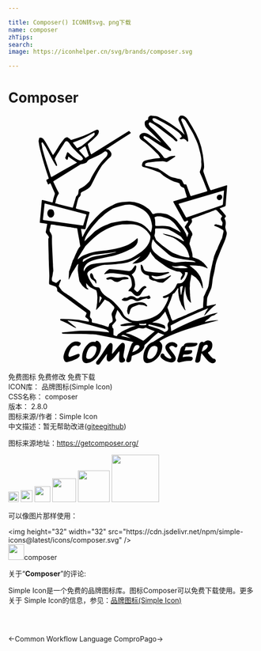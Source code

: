```yaml
---

title: Composer() ICON转svg、png下载
name: composer
zhTips: 
search: 
image: https://iconhelper.cn/svg/brands/composer.svg

---
```


# Composer  <small style="font-size: 60%;font-weight: 100"></small>

<div id="svg" class="svg-wrap">
<svg role="img" viewBox="0 0 24 24" xmlns="http://www.w3.org/2000/svg"><title>Composer icon</title><path d="M16.661 0c-.07 0-.115.034-.165.095a.416.416 0 0 0-.07.43c.19.41.363.83.528 1.25.01.02.022.04.039.068-.039-.002-.05-.022-.063-.043-.297-.31-.648-.557-.998-.804-.473-.337-.99-.603-1.503-.872a.578.578 0 0 0-.214-.065l-.384-.04c-.202-.025-.355.09-.355.292 0 .108-.046.132-.135.14-.079.004-.187.115-.196.192a.694.694 0 0 0 .228.619c.444.415.873.845 1.303 1.275l.015.007a.1.1 0 0 1 .028.038c-.007.003-.014.003-.019.003a.057.057 0 0 1-.036-.022c-.002-.002-.005-.005-.005-.007-.062-.036-.127-.07-.187-.11-.3-.2-.595-.404-.895-.598a.943.943 0 0 0-.461-.17.453.453 0 0 0-.392.143.28.28 0 0 0-.088.253c.016.146.115.237.223.312.502.338.95.734 1.366 1.174.036.038.074.079.115.112.118.096.19.224.262.356.033.06.021.074-.043.074-.428 0-.836.118-1.246.204-.168.036-.334.094-.394.28-.065.21-.096.328.16.392a9.57 9.57 0 0 1 1.49.516.55.55 0 0 1 .117.077c.12.104.23.219.362.303.38.247.77.478 1.22.583.053.012.1.039.151.05.05.015.084.044.094.094.029.178.139.279.305.33.021.006.038.02.06.028.052.017.076.055.093.108.067.24.137.478.212.715.026.08.002.101-.07.123-.372.108-.742.22-1.112.334-.132.04-.134.043-.067.163l.908 1.635c.127.23.132.23.365.11.024-.012.057-.053.079-.014.021.036.06.089.024.13-.113.129-.19.28-.286.42-.031.045-.031.074-.005.117.101.166.202.334.3.502.012.019.034.043.03.058l-.123.367a2.538 2.538 0 0 0-.317-.716c-.18-.288-.41-.542-.62-.811-.033-.04-.072-.077-.11-.115-.2-.207-.456-.332-.699-.478a1.026 1.026 0 0 0-.34-.127c-.375-.08-.747-.11-1.12.004-.076.024-.117.005-.162-.06-.092-.127-.166-.273-.289-.372-.3-.24-.617-.458-.986-.583a2.95 2.95 0 0 0-.865-.168 4.267 4.267 0 0 0-.463.017c-.396.03-.79.074-1.14.293-.07.043-.15.067-.221.108-.36.194-.716.386-1.016.679a13.1 13.1 0 0 0-.897.944c-.322.384-.565.818-.783 1.267-.015.031-.022.07-.07.096l-.12-.744c-.007-.046.022-.043.053-.038.089.01.175.014.264.026.067.01.103-.005.12-.08.022-.102.046-.206.067-.311.082-.397.2-.78.303-1.17.02-.074.007-.1-.07-.12-.381-.09-.763-.192-1.145-.283-.072-.017-.106-.043-.084-.12.087-.298.125-.61.242-.9a.178.178 0 0 1 .056-.087c.098-.076.17-.165.16-.302-.007-.103.041-.168.14-.214.182-.086.358-.187.53-.288a.84.84 0 0 0 .327-.333c.322-.605.59-1.242.98-1.81.033-.051.06-.106.1-.15.252-.264.488-.544.771-.78.089-.074.113-.175.115-.285 0-.128-.074-.217-.151-.305-.075-.087-.151-.161-.279-.147-.028.003-.057-.01-.088-.014.019-.039.05-.048.076-.065.339-.218.677-.437 1.016-.658.41-.264.819-.53 1.232-.794.052-.034.076-.06.019-.11-.015-.013-.024-.03-.036-.044-.084-.099-.084-.099-.2-.029L8.084 3.692c-.101.062-.101.062-.152-.05-.112-.263-.177-.539-.261-.81-.02-.062-.003-.098.045-.137.289-.23.553-.49.82-.742a.604.604 0 0 0 .186-.37c.022-.17-.09-.259-.244-.196a1.707 1.707 0 0 0-.221.105c-.68.375-1.405.632-2.149.848-.043.012-.082.026-.118-.02-.074-.09-.185-.14-.278-.208a.073.073 0 0 0-.063-.015c-.1.027-.204.056-.266.147-.159.233-.358.44-.507.682-.17.28-.333.562-.525.828-.036.05-.05.058-.084-.002L3.63 2.635a2.837 2.837 0 0 0-.223-.338c-.094-.118-.209-.176-.358-.159-.026.003-.06-.005-.07.036-.02.11-.071.226-.057.332.034.27.082.542.15.806.114.459.244.912.38 1.364.133.444.282.88.426 1.323.012.038.033.072-.02.103-.067.038-.175.058-.187.125-.012.07.05.15.08.225l.007.017c.024.058.036.144.079.166.058.029.11-.05.163-.082.048-.029.065-.021.087.029.124.293.252.583.379.876a.18.18 0 0 1 .007.137 4.138 4.138 0 0 0-.192.72c-.012.07-.038.07-.091.055a107.64 107.64 0 0 0-.833-.21c-.123-.032-.123-.032-.137.093v.01c-.06.665-.12 1.33-.183 1.994-.004.06.003.085.068.092.194.024.386.055.578.084.036.005.067.007.058.06-.043.225-.077.453-.125.677a.178.178 0 0 0 .034.163c.067.087.132.175.199.264.046.063.08.144.038.209a.201.201 0 0 0-.033.118c.007.415.007.83.026 1.246.01.201.007.403.012.605.01.535.04 1.068.06 1.603.01.262-.036.521-.024.783.002.065.017.1.084.122.159.05.312.116.473.166a.28.28 0 0 1 .185.156.436.436 0 0 1 .038.219c-.002.072.024.115.082.156.247.177.492.36.74.542.65.48 1.3.963 1.954 1.44.06.046.074.082.038.147-.034.062-.055.135-.089.197-.029.058-.024.094.031.134.082.058.161.123.236.188.065.055.067.141.048.208-.015.049-.087.005-.132 0-.032-.002-.063-.01-.094-.014-.31-.05-.617-.13-.932-.156-.501-.04-1.003-.084-1.51-.07-.026 0-.067-.024-.074.03-.007.042-.017.088.031.117.024.014.05.026.077.036.283.098.547.24.807.389.168.096.333.204.518.269.034.012.068.038.108.002-.278-.22-.554-.442-.833-.665.039-.029.07-.017.099-.014.333.026.665.072.989.149.713.17 1.421.362 2.122.573.23.07.475.104.682.243.05.033.08.067.074.13.012.014.027.033.01.045-.02.012-.036-.012-.05-.024-.164-.014-.327-.026-.488-.043-.463-.046-.924-.11-1.392-.096-.35.01-.701-.015-1.05.01-.494.033-.989.098-1.48.15-.025.003-.063-.002-.063.027 0 .036.014.077.06.087a.58.58 0 0 0 .113.012c.25.01.497.007.746.011.62.015 1.242-.012 1.86.041.224.02.45.01.668.05 1.03.193 2.055.394 3.078.618.12.026.243.045.36.103-.055.05-.127.065-.158.137-.219.506-.363 1.04-.53 1.563-.03.089.03.192.12.216a.278.278 0 0 0 .352-.221c.02-.108.039-.216.053-.327.005-.036.017-.055.053-.067.132-.053.261-.108.393-.16a1.63 1.63 0 0 0 .529-.325c.134-.127.247-.274.25-.47 0-.06.014-.099.062-.135.22-.17.418-.365.61-.564a6.03 6.03 0 0 1 .6-.533c.024-.02.043-.048.081-.034l.56.221c-.375.228-.73.447-1.083.66-.017.01-.036.015-.053.02a.813.813 0 0 0-.338.201c-.375.372-.567.814-.545 1.35.014.36.22.53.571.449.615-.144 1.14-.733 1.232-1.379.024-.18.052-.357-.077-.513a2.251 2.251 0 0 0-.178-.195c.02-.012.029-.019.039-.026.777-.463 1.625-.778 2.475-1.07 1.04-.359 2.1-.644 3.164-.918l-.075-.017c-.07.007-.136.015-.206.02a5.097 5.097 0 0 0-.872.134l-.016.007a.226.226 0 0 1-.094.015c-.014 0-.029 0-.048.002.065-.062.252-.264.303-.25l.002-.005h.005c0-.007.019-.021.019-.021.017-.029.04-.048.074-.05a.694.694 0 0 1 .197-.188c.05-.031.103-.062.161-.086h-.002c.16 0 .319-.194.486-.262-.001-.006-.01-.01-.013-.017-.24.034-.476.072-.706.159-.492.182-1.001.324-1.481.535-.742.324-1.482.648-2.195 1.035a.818.818 0 0 1-.077.036l-.055-.504c-.005-.034.012-.048.041-.063.631-.334 1.265-.665 1.925-.938.543-.226 1.08-.471 1.626-.692.002-.005.005-.01.01-.01h.004c.003 0 .003.003.005.003.007.012.002.02-.005.026-.002.003-.005.003-.01.005h-.002a3.358 3.358 0 0 0-.372.66c.038.01.053-.002.067-.017.113-.12.226-.237.336-.357.214-.235.44-.459.704-.641.017-.012.045-.022.033-.048-.014-.03-.045-.015-.067-.01-.247.05-.494.096-.74.154-.081.019-.076-.01-.079-.067-.002-.197.027-.39.034-.586a.63.63 0 0 1 .058-.247c.098-.226.197-.45.297-.675.05-.113.08-.233.099-.353.031-.192.055-.386.074-.58.031-.299.137-.58.187-.875.065-.374.118-.751.257-1.109.125-.317.245-.634.372-.948.176-.428.399-.833.505-1.29.036-.158.076-.302.004-.458-.04-.084-.052-.18-.081-.271a.392.392 0 0 1-.012-.204c.048-.245.07-.488-.063-.716-.036-.062.008-.1.044-.139.088-.091.093-.132.016-.23-.088-.11-.175-.224-.27-.327-.08-.084-.154-.175-.234-.262-.055-.033-.05-.055.012-.076.14-.048.276-.108.418-.152.08-.024.1-.07.106-.141.045-.605.09-1.213.139-1.818.007-.084-.007-.1-.094-.074-.454.144-.907.28-1.363.422-.14.044-.142.044-.204-.093-.231-.519-.411-1.057-.6-1.59a.392.392 0 0 1 .007-.316c.067-.188.024-.377.019-.567a.104.104 0 0 1-.005-.029 9.16 9.16 0 0 0-.254-1.548 6.02 6.02 0 0 0-.5-1.27c-.228-.432-.473-.86-.737-1.275-.113-.178-.233-.339-.434-.427A.702.702 0 0 0 16.66 0zm-2.643.26a.364.364 0 0 1 .2.051 19.042 19.042 0 0 1 1.469.805c.247.158.482.338.715.52.11.087.192.217.284.33.038.047.012.09-.024.124-.024.024-.058.039-.087.055-.031.022-.072.041-.06.087.01.04.055.05.091.058a.27.27 0 0 0 .159-.015c.168-.07.31.048.418.166.028.03.04.093.093.074.055-.021.063-.081.058-.137-.012-.15-.05-.297-.084-.444-.09-.377-.27-.718-.418-1.073-.053-.127-.11-.254-.163-.382-.029-.07.01-.132.048-.182.031-.04.081-.005.122.014.152.068.238.19.312.332.08.15.178.29.262.436.144.255.322.495.437.762.168.388.382.758.483 1.176.086.37.208.732.252 1.114.016.144-.01.283.007.422.033.279-.008.543-.123.798-.03.07-.021.136.012.208.252.533.461 1.083.67 1.635.027.072.015.101-.06.123-.482.141-.965.288-1.447.434-.07.022-.092.003-.113-.06-.123-.326-.24-.646-.353-.967-.024-.068-.053-.104-.128-.087-.088.022-.136-.017-.175-.096-.062-.127-.113-.28-.216-.36-.103-.08-.266-.082-.403-.115-.103-.027-.207-.058-.312-.075a1.428 1.428 0 0 1-.612-.273c-.303-.224-.615-.43-.934-.627-.104-.007-.202-.036-.303-.06-.278-.057-.554-.117-.833-.17-.067-.012-.08-.063-.084-.108-.007-.056.007-.11.065-.144.089-.053.19-.063.29-.08a9.69 9.69 0 0 1 1.345-.13c.11-.002.209.04.312.066a.18.18 0 0 0 .166-.03c.216-.143.434-.28.65-.422.034-.021.096-.036.07-.093a.083.083 0 0 0-.015-.022c-.012-.01-.026-.012-.043-.012l-.05.002h-.007a1.159 1.159 0 0 0-.668.2c-.079.05-.259.019-.31-.056-.34-.516-.823-.888-1.282-1.289-.204-.177-.403-.362-.619-.526-.055-.04-.08-.144-.043-.196.048-.072.11-.041.168-.015.185.082.362.175.528.293.564.403 1.17.744 1.772 1.085a.51.51 0 0 0 .05.027c.092.03.14-.01.125-.106a.267.267 0 0 0-.062-.134c-.488-.574-1.001-1.124-1.506-1.683-.105-.116-.23-.216-.348-.32a.854.854 0 0 1-.22-.278.16.16 0 0 1 .023-.19c.041-.045.077-.055.137-.024.17.082.332.178.483.293.266.202.535.403.804.605l.807.603c.021.017.043.033.062.05.05.046.094.094.142.142l.029.029c.019.019.036.045.06.06.055.033.112.062.17.004.02-.019.029-.036.031-.055 0-.007.003-.014 0-.021 0-.003 0-.008-.002-.01a.171.171 0 0 0-.043-.072l-.18-.187a4.537 4.537 0 0 0-.312-.298c-.349-.29-.706-.571-1.066-.845-.183-.14-.397-.233-.596-.348-.072-.041-.12-.101-.173-.159a.144.144 0 0 1-.024-.15c.022-.054.075-.051.12-.056zM8.252 1.649a.045.045 0 0 1 .029.005c.048.027.03.077.03.135.013.06-.026.11-.08.16-.346.322-.707.627-1.076.922-.147.118-.327.173-.49.262-.034.017-.053 0-.072-.024-.12-.154-.238-.31-.358-.463-.045-.055.017-.053.046-.065.254-.091.504-.195.756-.295.365-.144.696-.35 1.04-.533.036-.02.07-.043.105-.063.024-.01.044-.037.07-.041zm-2.619.83a.223.223 0 0 1 .134.064c.072.067.13.144.18.228.173.28.413.506.646.737.163.163.329.321.502.47.057.05.067.127.098.192.012.024.002.043-.02.055-.011.008-.023.013-.03.02-.142.12-.276.103-.442.019a3.182 3.182 0 0 1-.864-.646c-.01-.01-.02-.017-.03-.024-.114-.086-.12-.082-.17.05-.052.135-.086.274-.146.404-.022.045.012.094.046.127.038.039.064.099.134.089.031-.005.048-.022.055-.055.017-.08.039-.159.06-.257.262.22.553.391.84.583l-.278.159c-.713.4-1.428.801-2.139 1.205-.058.031-.082.038-.106-.034-.273-.847-.561-1.69-.79-2.552-.052-.2-.074-.408-.112-.612-.012-.06.028-.091.067-.113.053-.026.055.036.074.06.377.521.634 1.11.941 1.669.092.168.195.331.293.497.02.03.034.057.082.04.053-.019.043-.052.034-.09-.039-.174-.128-.33-.193-.493a.18.18 0 0 1 .003-.16c.137-.284.329-.531.48-.803.14-.247.317-.468.451-.717a.205.205 0 0 1 .2-.111zm1.774.492c.014.003.024.016.036.042.12.27.201.555.302.83.01.027.012.049-.017.066l-.256.158c-.008.005-.017.007-.046.02-.007-.013-.017-.034-.031-.051l-.54-.62c-.024-.028-.048-.055 0-.081.177-.101.312-.264.499-.35.024-.011.04-.017.053-.014zm1.929.486a.204.204 0 0 1 .14.046.21.21 0 0 1 .08.218.556.556 0 0 1-.161.29 5.528 5.528 0 0 0-.882 1.093c-.228.36-.453.718-.624 1.11a.768.768 0 0 1-.146.206c-.24.273-.526.485-.855.638a.17.17 0 0 0-.108.159c-.005.06-.024.118-.029.178a.48.48 0 0 1-.19.381c-.04.031-.045.082-.06.125l-.273.915c0 .007 0 .014-.002.019 0 .014.002.031-.017.038-.041.01-.077-.002-.113-.021a41.398 41.398 0 0 1-1.33-.334c-.055-.012-.108-.029-.166-.036-.088-.012-.096-.053-.055-.12.058-.281.125-.56.298-.797.038-.053.036-.096.002-.154-.19-.317-.334-.658-.492-.989-.026-.055-.017-.08.034-.11A574.27 574.27 0 0 0 6.97 4.705c.045-.03.089-.012.132-.022.151-.034.298-.08.43-.163.01-.007.026-.012.03-.022.097-.213.31-.286.49-.37.411-.187.826-.36 1.189-.633a.18.18 0 0 1 .095-.04zm11.443 3.772v.005l.002-.001c-.021.256-.043.498-.062.74l-.043.535c-.005.065-.024.106-.094.13a561.29 561.29 0 0 0-3.37 1.17l-.039.009c-.036.005-.055-.012-.08-.055-.218-.394-.439-.785-.662-1.177-.029-.05-.038-.077.034-.096l4.254-1.246c.014-.005.031-.007.06-.014zm-.41.386c-.154.003-.293.147-.286.293.007.137.124.257.254.252.137-.002.27-.153.267-.302-.005-.166-.082-.245-.236-.243zm-16.83.87c.01 0 .024.002.039.007L5.513 9c.645.171 1.291.34 1.937.51.062.017.082.036.06.1l-.278.913c-.01.036-.017.074-.058.074a.06.06 0 0 1-.02-.002l-1.036-.142c-.226-.03-.45-.062-.675-.093a255.003 255.003 0 0 0-2.055-.286c-.043-.012-.058-.038-.05-.098.052-.476.103-.951.153-1.429.003-.012.002-.021.005-.031a.035.035 0 0 0 .005-.015c.007-.014.021-.019.038-.019zm8.136.103l.113.002c.197.01.389.086.569.166.08.036.159.07.238.108l.057.029c.058.028.118.057.173.09l.113.065c.036.025.075.046.108.073.072.05.142.105.207.165.218.202.372.44.463.72.065.202.113.409.13.617.016.202-.044.399-.096.593-.008.03-.02.036-.03.034-.014-.005-.021-.022-.033-.036l-.216-.25a2.105 2.105 0 0 0-1.042-.684 4.159 4.159 0 0 0-.994-.154 3.799 3.799 0 0 0-.804.092c-.211.04-.423.074-.631.113-.137.024-.262.086-.387.141-.06.027-.12.053-.18.076l-.02.004c-.376.132-.695.36-1.024.57-.09.06-.165.14-.243.218l-.01.008-.064.065c-.152.147-.3.296-.464.43-.074.103-.175.175-.268.266.024-.17.07-.328.146-.472a4.6 4.6 0 0 1 .262-.435c.048-.07.096-.14.146-.206a7.17 7.17 0 0 1 .315-.396c.081-.097.163-.193.247-.289.084-.096.168-.19.25-.285a.917.917 0 0 1 .115-.099l.026-.03c.078-.067.147-.137.238-.21l.012-.01.067-.062c.24-.228.519-.406.797-.583.028-.019.057-.035.086-.051l.111-.048c.01-.004.02-.01.029-.012a2.78 2.78 0 0 1 .173-.065l.117-.036c.14-.04.279-.074.416-.117a2.45 2.45 0 0 1 .782-.115zm-7.57.449c-.071.004-.153-.003-.215.057a.462.462 0 0 0 .012.665.286.286 0 0 0 .379 0c.146-.127.183-.314.096-.535-.053-.137-.125-.187-.271-.187zm15.846.062c.087-.001.163.053.23.146.014.01.029.02.043.032.022.019.03.04.053.064.099.113.207.224.31.334a.064.064 0 0 1 .014.024.023.023 0 0 1-.002.022.04.04 0 0 1-.015.014l-.01.015-.002.002c-.002.002-.002.005-.004.01 0 .002-.003.004-.003.004h.003v.008c-.145.146-.106.283.01.415.006.012.014.024.014.036.096.127.016.254 0 .382-.003.012-.005.016-.015.021l-.007.003a.116.116 0 0 1-.029-.005l-.01-.003a9.772 9.772 0 0 1-.252-.077c-.007 0-.012-.004-.019-.007-.007 0-.012-.007-.019-.007a.284.284 0 0 1-.118-.019.252.252 0 0 0-.292.05.054.054 0 0 1-.005.02c.04.06.108.074.168.093.245.08.453.23.68.348.052.03.062.092.057.152-.003.033-.012.067-.02.103l-.072.31a.127.127 0 0 1-.019.076c.003.168-.115.293-.17.437-.007.012-.012.017-.02.041a3.223 3.223 0 0 1-.129.298c0 .007-.01.017-.012.024v-.005c0 .002-.002.002-.002.005l-.005.01c-.003.002-.003.004-.005.007-.012.045-.02.093-.058.132a1.913 1.913 0 0 1-.187.432c-.007.012-.012.012-.017.036-.062.144-.127.317-.19.475-.014.058-.026.115-.04.17l-.008.015c0 .002-.002.002-.002.005 0 .005-.005.01-.007.014a.45.45 0 0 1-.036.192c-.012.039-.022.082-.034.12a.074.074 0 0 1-.005.02l-.201.912c-.055.25-.077.504-.118.754-.038.235-.048.477-.106.708-.04.168-.136.324-.213.48-.072.146-.118.302-.207.444l-.007.015a.169.169 0 0 0-.012.03c-.002.006-.002.013-.005.018l-.007.033a.182.182 0 0 0-.002.036c0 .012 0 .024-.003.036v.036a.71.71 0 0 1-.002.072c-.02.257-.053.514-.041.773.002.048-.012.075-.058.091l-.057.022a1.598 1.598 0 0 0-.113.048l-.06.024c-.031.012-.05.022-.099.034v-.005s-.007.005-.011.005l-.133.055-.093.038a.635.635 0 0 1-.211.092l-.036.021a25.182 25.182 0 0 0-.474.211c-.081.024-.165.072-.247.11-.089.04-.175.075-.264.114-.139.062-.278.12-.418.182-.004.002-.012 0-.016 0-.128.048-.26.118-.38.173-.048.026-.117.053-.177.077-.11.043-.135.038-.159-.075-.072-.052-.079-.141-.105-.216-.027-.072-.048-.15-.072-.223-.005-.024-.017-.02-.017-.034-.024-.033-.024-.064-.036-.098l-.003-.017c-.007-.005-.007-.012-.01-.019l-.006-.017h.004c-.033-.1-.07-.199-.093-.3-.024-.067-.067-.132-.08-.202a.17.17 0 0 1 0-.07l.008-.033.004-.017c.02-.047.051-.093.075-.139.017-.038.031-.077.048-.115.017-.038.031-.067.048-.115.038-.072.062-.156.11-.24 0-.02.015-.039.02-.058.043-.146.09-.295.149-.437 0-.005-.005-.012-.003-.017.017-.086.098-.117.146-.168v.003c.024-.008.037-.022.049-.022.014-.024.028-.034.043-.048a1.518 1.518 0 0 0 .108-.149c.045-.067.086-.137.137-.204.016-.021.03-.055.057-.055.005 0 .007 0 .012.002.039.01.027.055.022.084a.88.88 0 0 0 0 .327c.012.084.026.168.033.252l-.002.038a.578.578 0 0 1 .036.19c.02.082.036.16.06.242.072.15.125.3.173.454l.005-.002c.081.12.163.26.245.391.024.031.05.065.074.089h.005v.02c.024 0 .036.052.072.004-.007-.024-.012-.024-.02-.024a.448.448 0 0 1-.03-.08c-.005-.016-.013-.035-.015-.05a.387.387 0 0 1-.012-.05c-.002-.007-.002-.017-.005-.024a.282.282 0 0 0-.01-.048l-.011-.075-.013-.074c-.007-.007-.007-.017-.007-.026-.002-.01-.004-.02-.01-.03-.002-.028-.007-.057-.011-.086l-.022-.172c-.002-.03-.012-.058-.014-.087a3.634 3.634 0 0 1 .036-.941h.014c.029-.144.058-.31.086-.466.008 0 .015.003.024.003-.01.261.017.52.075.775.002.005.002.012.002.017.036.098.075.197.106.298.007.021.014.043.022.062a.338.338 0 0 0 .055.094c.007.012.021.024.021.036.024.019.036.04.056.06.014.016.026.036.04.053.05.048.104.093.166.156a3.667 3.667 0 0 1-.017-.14c-.004-.043-.012-.086-.016-.134 0 0-.013-.007-.013-.012a.82.82 0 0 0-.01-.108l-.04-.33c0-.009 0-.016.002-.025 0-.01.003-.027.003-.027a2.705 2.705 0 0 1-.02-.415l-.002-.017a1.122 1.122 0 0 1-.002-.37c.005-.033.002-.07.005-.103 0-.007-.003-.012-.003-.02 0-.158.007-.319.055-.472l.003-.017c.012-.072.024-.158.036-.238.012-.079.024-.16.033-.24.005-.033.015-.05.034-.05.01 0 .024.005.04.017l.051.03.075.049c.024.017.048.033.07.055.002.002.004.005.009.007a.116.116 0 0 0 .017.012h.005v-.002c.168.084.261.226.374.358a.31.31 0 0 1 .11.151c.075.098.13.204.169.322.002.01.007.021.01.03.002.01.007.006.009.03.02.024.031.055.043.084l.034.084.019.04c.005.01.01.017.017.024a.07.07 0 0 0 .04.024c.027-.088-.035-.172-.011-.256h.007c0-.024-.007-.025-.007-.037-.024-.156-.044-.31-.109-.453-.002-.012-.002-.039-.002-.039-.058-.144-.086-.29-.17-.417a.103.103 0 0 1-.037-.063c-.026-.024-.04-.053-.055-.081a4.135 4.135 0 0 1-.038-.063v.017c0-.002-.005-.005-.005-.007v-.003a2.828 2.828 0 0 0-.22-.278l-.01-.01c-.01-.01-.02-.01-.03-.033-.057-.024-.112-.096-.17-.147-.007-.007-.014-.01-.019-.017-.005-.004 0-.01-.024-.016-.12-.082-.209-.183-.314-.255-.02-.024-.044-.01-.053-.048.31-.019.61.017.922.036v-.012h.002c.154.024.298.053.437.113.005 0 .01.007.017.007v.005c.096.022.187.065.278.108.02.01.044.04.065.012.017-.024-.01-.046-.024-.065-.036-.05-.07-.1-.108-.151-.007-.012-.019-.024-.019-.036-.072-.07-.127-.149-.19-.219a.953.953 0 0 1-.06-.064 1.162 1.162 0 0 1-.209-.17c-.012-.008-.024-.022-.036-.022-.03 0-.064-.034-.096-.056-.03-.021-.064-.04-.096-.062-.012-.007-.024-.012-.036-.02-.146-.055-.293-.105-.44-.16-.004 0-.013-.003-.013-.005 0 0-.013 0-.017-.002a.11.11 0 0 1-.072-.03.079.079 0 0 1-.027-.035l-.005-.012c-.007-.02-.01-.041-.007-.063a.968.968 0 0 0-.012-.22c-.002-.022-.007-.041-.012-.063a2.158 2.158 0 0 0-.014-.06l-.015-.062a2.29 2.29 0 0 0-.024-.09s-.01-.002-.01-.009c-.023-.146-.08-.293-.124-.437-.007-.019-.01-.033-.017-.057a.369.369 0 0 1-.057-.168c0-.02 0-.036.002-.056l.002-.026c.005-.027.01-.055.02-.082l.033-.108c0-.005 0-.017.003-.017h-.003c.031-.17.099-.314.147-.468 0-.002.005-.002.005-.005l.01-.01c.002-.002.004-.002.004-.004a.265.265 0 0 0 .053-.185.326.326 0 0 0-.027-.103c-.016-.043-.038-.084-.06-.127-.002-.005-.01-.01-.014-.012-.002-.003-.005-.005-.005-.008a1.196 1.196 0 0 1-.209-.355l-.016-.038c-.005-.005-.005-.01-.008-.017l-.002-.007a.12.12 0 0 1-.007-.017l.002.002-.002-.005a.276.276 0 0 1 .012-.043c.004-.01.01-.017.014-.026.005-.007.012-.014.02-.022l.009-.007c.065-.094.125-.192.197-.283a.26.26 0 0 0 .05-.252c-.04-.137-.036-.14.101-.19.024-.01.315-.12.432-.156l.075-.029.019-.007a41.645 41.645 0 0 1 .509-.19c.005-.002.012-.002.017-.002.141-.072.293-.118.441-.168.02-.007.036-.015.06-.02.024-.019.096-.035.12-.055.12-.038.216-.093.324-.117a.287.287 0 0 1 .167-.067zm-5.432.603a.82.82 0 0 1 .23.036l.014.004c.259.08.523.142.77.26.041.019.084.038.113.077.16.115.307.247.43.405.19.245.38.492.557.773-.011-.003-.022-.008-.034-.013v-.001a1.018 1.018 0 0 1-.185-.103 6.452 6.452 0 0 0-.674-.356 1.467 1.467 0 0 0-.331-.1 3.307 3.307 0 0 0-.91-.041c-.084.007-.17 0-.255 0-.062 0-.091-.03-.091-.092 0-.235.012-.472-.06-.7-.015-.048.014-.068.055-.082a1.12 1.12 0 0 1 .372-.067zm-2.75.773c.423-.015.812.105 1.167.324.132.08.253.176.363.284l.014.013c.122.123.23.26.321.41.08.13.058.272.031.414-.072.406-.316.706-.592.987-.265.269-.596.444-.903.648-.435.29-.932.403-1.438.478-.632.093-1.273.103-1.906.187-.23.029-.464.048-.694.089a1.07 1.07 0 0 0-.68.41c-.062.084-.1.187-.16.303a.527.527 0 0 1 .026-.394 1.12 1.12 0 0 1 .533-.54c.415-.219.879-.262 1.323-.375.36-.091.73-.144 1.087-.242a7.234 7.234 0 0 0 1.426-.55c.24-.125.49-.252.656-.485a.73.73 0 0 0 .12-.557c-.005-.034-.015-.05-.027-.053-.012-.002-.029.007-.05.027-.18.16-.367.314-.571.449-.32.206-.673.33-1.038.42-.58.144-1.166.266-1.764.31a4.84 4.84 0 0 0-1.239.242c-.34.118-.687.235-.96.49-.034.03-.075.057-.13.098l.007-.038-.026.019v-.005c.009-.006.016-.013.024-.017a.599.599 0 0 1 .084-.2l.646-1.022a.285.285 0 0 1 .041-.053c.334-.329.653-.677 1.023-.965.614-.48 1.284-.855 2.055-1.02.187-.041.377-.07.571-.07.22-.002.442-.01.66-.017zm-7.632.022c.013 0 .029.002.048.009.029.01.062.007.094.01.127.028.259.03.386.062.012 0 .017.002.034.01a2.174 2.174 0 0 1 .4.057c.145.02.289.036.433.06.033 0 .062-.002.093.017.005 0 .012-.002.012 0 .168.02.3.031.445.055h-.015v.005c.096.012.159.024.233.036.077.012.156.031.23.031h.003c.007 0 .012.003.017.003l.021.005c.048.002.067.028.075.07.038.227.07.455.117.683 0 .017.01.032.008.046l.019.11c.021.11.04.221.062.332 0 .01 0 .031.003.036v.01c.024.143.05.273.074.41v.046a1.717 1.717 0 0 0-.3.46c-.031.075-.07.152-.1.226l-.006.003c-.024.076-.062.15-.098.223-.003 0-.005.005-.007.01-.005.009-.008.024-.012.03v.003a2.478 2.478 0 0 1-.192.415c-.008.02-.024.039-.024.056-.024.09-.046.182-.092.266a.757.757 0 0 1-.074.226 2.102 2.102 0 0 1-.13.394c-.007.019-.019.036-.019.055l-.002.007c-.003.007-.005.02-.01.029a.106.106 0 0 1-.01.03l-.002.01-.038.742.021.008.094-.185c.031-.06.055-.123.089-.185.019-.043.05-.086.05-.13.072-.12.137-.24.211-.35.008-.012.022-.02.03-.043.062-.097.134-.224.208-.334.026-.043.054-.08.078-.123h-.001c.017-.048.043-.055.065-.076.021-.022.033-.044.081-.065 0 .019.005.036.003.053l-.003.01c0 .009-.004.018-.007.028l-.002.01c-.003.007-.003.012-.005.019a.054.054 0 0 0-.002.02c0 .006-.005.011-.003.018l-.003.015h.003c-.022.144-.021.307-.024.458 0 .007-.005.02-.005.024l.005-.002c.02.144.043.288.062.432h-.002c.003 0 .005.031.005.043.024.144.055.29.072.437l.002.017c.003.01.005.017.005.026.024.116.11.195.163.296.039.055.08.12.116.168h.002v.002c.12.106.22.214.355.31.02 0 .039.024.058.024h-.002v.012c.048.005.088.043.139.029a.087.087 0 0 0 .026-.012c.007-.005.017-.01.02-.017.011-.022-.01-.034-.027-.041-.197-.125-.166-.33-.19-.521h.008v-.003c.048.046.081.091.122.14a.1.1 0 0 0 .024.026l.05.055c.034.036.07.07.108.101.039.031.08.065.125.089.02.007.039.024.056.024h-.005c.144.07.269.137.4.206a.15.15 0 0 1 .08.036c.048.144.105.288.091.456.005 0 .01.017.012.03a.066.066 0 0 1-.002.03c.017.14.017.281-.003.42a.044.044 0 0 1-.002.039c-.003.005 0 .007-.002.012h.002c0 .14-.002.278-.038.415-.003.137-.046.27-.06.406 0 .005-.003.01-.005.017-.008.026-.02.057.038.05v-.002c.13-.135.26-.267.38-.418v.01c.002-.048.03-.073.057-.096.05-.049.1-.13.151-.2.05-.07.101-.137.152-.206l.002-.012c.007-.024.017-.039.029-.046.005-.002.01-.005.014-.005H9.3a.133.133 0 0 1 .05.02.835.835 0 0 1 .077.048c.144.079.307.132.415.269.012.012.026.014.038.038.05.024.096.08.133.132l.038.036c.002.002.005.002.007.005.19.16.204.247.067.46-.004.008-.012.015-.016.015a.236.236 0 0 1-.024.055.216.216 0 0 1-.02.036l-.01.017c-.035.058-.074.118-.088.185a.443.443 0 0 0-.012.168c.026.094.05.19.07.286.012.057.024.115.028.175.02.142-.048.228-.168.288v-.002c-.024.002-.026.017-.038.024a.078.078 0 0 1-.02.014.362.362 0 0 1-.038.026.192.192 0 0 0-.077.087c0 .007 0 .005-.002.01-.002.004 0 .014-.002.014h.007v.014c-.024.07-.036.12-.048.156-.003.01-.007.017-.01.024-.002.008-.007.012-.01.017-.002.005-.007.01-.009.012a.045.045 0 0 1-.024.012h-.007a.165.165 0 0 1-.05-.012c-.034-.012-.078-.029-.138-.048-.004-.002-.009-.002-.011-.005a.025.025 0 0 0-.012-.004l-.027-.012h-.01v-.01h-.002c-.072-.024-.14-.038-.204-.065-.038-.014-.08-.026-.12-.043-.05-.012-.1-.036-.151-.036-.14-.048-.281-.072-.416-.12-.011 0-.019.002-.043 0v.002c-.096-.019-.173-.043-.264-.06-.089-.014-.122-.06-.113-.148.005-.037.003-.08.003-.116 0-.012-.003-.017-.003-.04-.014-.025-.036-.053-.055-.085a.11.11 0 0 1-.014-.026c-.012-.012-.036-.024-.036-.038-.024-.005-.015-.01-.022-.015-.074-.07-.053-.163-.043-.252l.002-.029.008-.055c.002-.01.002-.02.004-.026.039-.15.048-.29-.113-.38-.019-.012-.03-.024-.055-.04v.004a2.869 2.869 0 0 0-.225-.165c-.012-.024-.015-.029-.039-.039a1.418 1.418 0 0 1-.31-.228l-.074-.04h.01c-.015-.025-.032-.022-.044-.034-.019-.014-.036-.024-.06-.039-.12-.103-.283-.199-.413-.316-.045-.015-.074-.05-.11-.08v-.004c-.127-.09-.252-.176-.377-.272h.003c-.015 0-.015-.012-.039-.024-.072-.036-.144-.096-.206-.144-.02-.024-.039-.024-.058-.024-.058-.048-.108-.07-.156-.113-.02-.012-.036-.026-.06-.04a2.178 2.178 0 0 1-.396-.289l-.012-.012-.022-.024a.188.188 0 0 1-.038-.081v.019c-.087-.094-.144-.202-.216-.3l-.007-.015a.027.027 0 0 1-.005-.014.107.107 0 0 1-.003-.026.118.118 0 0 1 .024-.053c0-.005.003-.012.003-.02.024-.153.108-.292.168-.436v-.037s0-.022-.003-.032l-.004-.014-.005-.005a.038.038 0 0 0-.017-.01h-.007a.122.122 0 0 0-.058.022.312.312 0 0 0-.055.043l-.02.015a.13.13 0 0 0-.014.019l-.007.01c0 .002-.002 0-.002 0 0 .002-.003 0-.003 0v.002c-.048.055-.12.103-.182.154-.012.012-.034.026-.034.038v-.002h-.007c-.02.024-.045.024-.072.012l-.31-.137c-.024-.012-.036-.038-.04-.062a.64.64 0 0 1-.008-.032l-.007-.026v.005c-.036-.168.022-.293.053-.437.002-.012.005-.024.005-.036.024-.14.033-.288.074-.423v-.062c-.021-.154-.022-.305-.033-.459l.002-.079c-.014-.286-.033-.571-.043-.857-.022-.598-.07-1.193-.053-1.79a.636.636 0 0 0-.074-.315 1.968 1.968 0 0 0-.099-.164.264.264 0 0 1-.048-.237c.036-.14.063-.284.089-.425.009-.05.022-.084.06-.086zm-.166.38l.005.015c.005.032-.007.065-.021.113a.117.117 0 0 1 0-.086.295.295 0 0 1 .016-.041zm10.715.003c.13-.002.257.005.381.024.219.017.42.058.55.164.094.04.188.09.279.144.22.132.441.269.662.403a.389.389 0 0 1 .118.108l.223.315c.012.016.031.036.015.057a.038.038 0 0 1-.02.014c-.018.004-.034-.002-.05-.011-.098-.056-.2-.108-.298-.164a4.76 4.76 0 0 0-1.184-.459c-.107-.031-.208-.061-.323-.076l-.152-.034c-.004.003.005.012.017.024.005.005.01.01.012.015a.138.138 0 0 0 .041.033l.02.01c.227.115.612.187.892.317l.058.029c.156.081.298.182.44.29l.268.207c.404.293.65.689.77 1.169.003.014.008.029.01.043l.01.014c.02.03.024.065.017.096.002.008.002.015.005.022-.005.07-.06.04-.092.04a2.504 2.504 0 0 1-.61-.11h-.006c-.051-.016-.118-.04-.165-.054-.211-.075-.41-.163-.615-.238-.252-.089-.449-.261-.662-.413a7.777 7.777 0 0 1-1.001-.816.34.34 0 0 1-.08-.106 4.11 4.11 0 0 1-.062-.153l-.036-.094a1.088 1.088 0 0 0-.024-.06l-.002-.005c-.003-.002-.003-.007-.003-.01v-.002l-.002-.01a.168.168 0 0 1 .007-.122c.002-.005.002-.01.005-.014l.005-.017.004-.014c.003-.005.003-.013.005-.017l.003-.015.002-.017.003-.014.002-.017.002-.014.003-.017.002-.014.003-.017c0-.005 0-.01.002-.015 0-.004 0-.012.003-.016v-.266c-.003-.082.026-.114.108-.111.08.002.162-.001.243-.005l.075.004c.04-.002.081-.005.122-.005zm.284.532a.12.12 0 0 0 .028.008H15c-.012.008-.028.005-.033.02-.004-.02-.002-.027.003-.028zm.88.342a.206.206 0 0 0 .012.006l.003.001-.015-.007zm-1.908.177l.002.003c.007.003.014.01.022.024.076.154.182.281.3.399.124.12.259.23.389.348.268.242.542.48.818.713.178.151.392.228.62.288.518.132 1.049.182 1.575.254.139.02.264.065.374.156h-.007c.01.008.017.012.024.02-.296-.043-.59-.039-.886-.046-.324-.007-.641.031-.96.067a.986.986 0 0 1-.336-.026c-.308-.07-.598-.195-.889-.317-.329-.14-.602-.353-.862-.588-.019-.02-.038-.036-.057-.055a1.002 1.002 0 0 1-.205-.285l-.002-.006c-.09-.212-.085-.448-.016-.708.019-.07.04-.14.062-.209.007-.023.02-.035.034-.032zm-.248 1.18c.065.233.233.396.375.573l.029.039.028.038a.57.57 0 0 0 .106.094c.017.012.031.021.046.033l.021.017a10.088 10.088 0 0 0 .538.396l.329.229c.149.103.305.19.468.266.04.02.082.036.123.055.124.053.25.099.379.14l.021.007c.08.021.166.028.25.038.031.002.063.007.091.01a.195.195 0 0 1 .06.024.411.411 0 0 1 .068.05c.074.067.144.163.148.221 0 .01 0 .017-.002.024-.002.005-.002.007-.005.01-.01.016-.024.03-.033.048-.03.05-.06.1-.085.153l-.011.027a.311.311 0 0 0 .002.261c.115-.115.218-.237.293-.377a1.139 1.139 0 0 0 .086-.201c.01-.027.003-.058.01-.084.01-.029-.024-.07-.01-.09 0-.001.003-.001.005-.004a.04.04 0 0 1 .014-.007c.01-.002.02-.005.027-.005.019-.002.036-.005.055-.005.048 0 .094.008.14.022.028.01.019.045.016.072v.005c-.005.086-.04.165-.072.242a.554.554 0 0 1-.024.055 1.68 1.68 0 0 1-.192.375c-.118.156-.254.302-.475.31h-.063c-.038 0-.077.01-.115.012a.085.085 0 0 0-.086.057c-.017.039-.039.072-.058.11l-.007.017a1.534 1.534 0 0 1-.408.57c-.08.071-.164.139-.25.203a1.95 1.95 0 0 1-.468.224l-.036.014-.034.015-.019.007c-.01.002-.022.007-.031.01-.036.014-.065.035-.046.09.02.06.063.077.118.08.012 0 .026 0 .04-.003a.613.613 0 0 0 .15-.033c.048-.017.096-.039.146-.06.034-.015.067-.029.103-.041-.029.122-.045.235-.084.341l-.021.053a6.794 6.794 0 0 1-.09.192c-.018.043-.04.084-.062.125-.115.23-.245.45-.405.655a1.682 1.682 0 0 1-.356.34 3.954 3.954 0 0 1-.103.073 2.788 2.788 0 0 1-.38.206l-.064.03-.053.02-.043.018c-.04.016-.082.03-.123.045a2.674 2.674 0 0 1-.168.053 4.848 4.848 0 0 1-.57.134c-.008 0-.013.003-.02.003-.055.01-.108.017-.163.026-.058.008-.116.017-.176.024a2.156 2.156 0 0 1-.605-.021l-.028-.007a.68.68 0 0 1-.145-.06c-.062-.034-.12-.07-.182-.101a1.728 1.728 0 0 1-.13-.072 1.868 1.868 0 0 1-.16-.106.632.632 0 0 1-.233-.279 1.794 1.794 0 0 0-.092-.194c-.01-.02-.021-.036-.03-.053a2.718 2.718 0 0 0-.277-.367 2.76 2.76 0 0 0-.125-.142c-.021-.024-.04-.048-.062-.07a7.07 7.07 0 0 0-.26-.276l-.067-.067a2.787 2.787 0 0 0-.364-.302 2.784 2.784 0 0 0-.303-.192l-.06-.039a1.58 1.58 0 0 1-.63-.762c-.043-.093-.107-.122-.22-.124a.63.63 0 0 1-.252-.048l-.002-.002a.457.457 0 0 1-.132-.084l-.026-.016c-.022-.026-.038-.058-.058-.09a5.295 5.295 0 0 1-.386-.658c0 .003.002.005.003.008l-.006-.013.003.005a3.772 3.772 0 0 0-.073-.196l-.036-.086a.382.382 0 0 1-.014-.154l.007-.031c.002-.005.002-.01.005-.015a.145.145 0 0 1 .012-.029.46.46 0 0 1 .127-.141.898.898 0 0 1 .067-.05c.046-.034.094-.063.14-.094.071-.044.143-.084.218-.123.271-.14.56-.238.857-.314.017-.005.033-.008.053-.012.033-.008.07-.01.105-.015.036-.002.072-.005.106-.005l.106-.002c.016 0 .036 0 .052-.002a17.864 17.864 0 0 0 .9-.063c.18-.017.36-.036.54-.055a3.504 3.504 0 0 0 1.127-.324c.036-.02.074-.036.11-.055l.063-.034c.144-.077.288-.151.427-.233.014-.02.031-.026.055-.033l.01-.003v.012a.06.06 0 0 1-.02.034l-.021.014c-.14.178-.331.3-.497.45a.415.415 0 0 0-.05.045c-.053.043-.106.089-.166.137.209 0 .41-.024.598-.08a1.654 1.654 0 0 0 .869-.6c.103-.137.197-.297.278-.482zm-3.265.016a1.244 1.244 0 0 1-.343.109c-.56.139-1.13.22-1.697.326a2.603 2.603 0 0 0-1.105.487c-.019.015-.04.032-.062.043-.026.017-.039.013-.043-.01-.003-.004-.003-.011-.003-.018-.01-.144.034-.214.166-.274.18-.082.36-.168.54-.252.235-.108.487-.142.742-.168.396-.043.792-.094 1.19-.14l.524-.086zm2.386 1.245l-.026.001c-.038.01-.036.05-.036.08.003.1.007.201.02.302.011.11.047.219.112.307a.842.842 0 0 0 .51.334c.155.036.155.038.17.2.007.069.016.131.081.17.113.067.226.137.363.146.084.007.17.012.242.068a.583.583 0 0 0 .32.098c.084.007.17.01.254.024.067.012.113-.01.16-.05.239-.197.474-.397.697-.617-.026-.03-.065-.039-.118-.012a6.25 6.25 0 0 0-.415.223.315.315 0 0 1-.113.048 4.032 4.032 0 0 1-.722.074.68.68 0 0 1-.368-.13c-.067-.043-.134-.105-.146-.201.036-.012.07.002.103.007.127.017.252.063.382.055.312-.019.605-.113.898-.213l.283-.103c.043-.015.055-.03.017-.07-.046-.05-.096-.04-.147-.034a5.625 5.625 0 0 1-1.87-.045c-.18-.034-.372-.046-.442-.27-.019-.06-.038-.12-.05-.182a.37.37 0 0 0-.094-.17.094.094 0 0 0-.065-.04zm-.573.065c-.048 0-.08.05-.103.093-.06.103-.137.196-.207.292-.108.147-.26.178-.418.154a17.985 17.985 0 0 0-1.718-.18c-.03-.002-.058-.01-.082.01-.183.134-.367.264-.483.468.007.002.015.007.02.007.019-.002.035-.007.055-.01.297-.074.607-.098.922-.072.398.034.792.113 1.188.168.053.008.106.01.156.036.12.063.18.173.226.29.07.18.09.373.103.565.01.151-.022.278-.144.38a.556.556 0 0 0-.2.278c.154 0 .286.026.387.156.063.081.144.149.223.218a.379.379 0 0 0 .586-.081c.058-.094.113-.19.175-.281.087-.127.17-.264.325-.32.093-.03.052-.076.021-.115-.062-.079-.178-.081-.28-.019-.16.096-.267.238-.382.375-.034.04-.068.081-.113.115-.058.04-.108.043-.159-.01-.057-.057-.115-.117-.177-.168-.053-.043-.063-.082-.032-.144a.728.728 0 0 0 .082-.413c-.029-.312-.08-.62-.3-.867-.024-.026-.024-.04.01-.064a.94.94 0 0 0 .408-.701c.007-.075-.007-.135-.067-.156a.075.075 0 0 0-.022-.004zm4.461.035c.205 0 .387.08.566.182-.005 0-.007 0-.012.003l.031.017c-.271.04-.54.06-.811.03-.084-.009-.168-.026-.255-.023-.17.005-.307-.084-.451-.161h.017c-.012-.007-.024-.012-.036-.02.024.003.05.003.074.005.029.003.055.01.084.015.238.05.468-.02.704-.043a.8.8 0 0 1 .089-.005zm-8.69.714a.045.045 0 0 0-.016.004c-.05.019-.098.048-.112.115-.048.223.055.437.278.552.1.053.178.127.226.23.016.037.019.106.072.094.052-.012.01-.077.021-.103.008-.135-.019-.25-.127-.32-.08-.05-.11-.12-.14-.201-.038-.106-.047-.223-.134-.307-.02-.021-.036-.064-.069-.064zm1.843.354c-.11.027-.236.053-.353.106-.082.038-.087.084-.015.139.043.034.087.05.14.031a.466.466 0 0 1 .494.096.509.509 0 0 0 .523.087c.106-.036.197-.096.293-.15a.319.319 0 0 1 .113-.04c.144-.014.288-.033.43-.053.038-.005.098.01.108-.036.01-.048-.046-.077-.08-.108-.016-.017-.045-.019-.069-.026a.82.82 0 0 0-.437-.015 2.092 2.092 0 0 1-.888 0c-.08-.019-.163-.019-.26-.03zm6.903.889c.006 0 .011.003.015.007a.05.05 0 0 1 .012.014l.008.005c.043.034-.007.11-.02.168-.03.168-.057.334-.086.502-.007.048-.012.098-.048.165l-.007-.043-.012.024a5.307 5.307 0 0 1-.075-.706c-.002-.053.034-.065.068-.077.048-.016.107-.066.145-.06zm-3.219.902a.08.08 0 0 0-.023.01c-.19.105-.404.11-.613.137-.088.012-.199-.015-.264.05-.158.156-.293.091-.432-.02-.007-.004-.014-.011-.024-.014-.206-.11-.413-.15-.624-.005a.338.338 0 0 1-.267.068c-.074-.02-.131-.015-.19.038-.028.027-.066.048-.1.07-.094.062-.094.072-.007.141.02.017.043.024.067.032.2.06.387.016.562-.08.182-.098.353-.093.518.032.152.112.312.115.48.045a2.97 2.97 0 0 1 .653-.213c.034-.005.068-.017.099.01.096.088.187.026.279-.01.036-.015.04-.044.038-.08-.007-.076-.065-.12-.098-.18-.015-.025-.032-.035-.054-.03zm-4.718.07c.009 0 .02.006.032.017.039.036.075.074.113.11l.015.014c.019.017.021.039.012.06l-.224.45-.024-.008c0-.005.003-.007.003-.012.048-.197.029-.4.055-.6.002-.02.009-.03.018-.03zm3.9.588c-.238.007-.48.046-.703.122-.185.063-.392.106-.488.32-.055.124-.048.257-.086.381.017.099.017.197.074.281.017.024.024.063.065.06.043-.002.058-.038.07-.067.043-.091.053-.194.081-.29.046-.157.118-.281.281-.351.17-.072.343-.14.516-.206a.184.184 0 0 1 .101-.012c.214.03.437.021.627.146a.079.079 0 0 0 .062.012c.072-.017.08-.04.036-.098a.723.723 0 0 0-.636-.298zm-2.218.742l.014.017c.094.117.187.218.25.336.151.29.374.501.662.655.135.072.256.172.414.19l.003.001.018-.001c.017 0 .04-.003.036.024-.003.014-.017.014-.031.012h-.007c-.005 0-.01 0-.015-.003-.167.005-.33.033-.493.067-.085.018-.17.038-.255.058a7.838 7.838 0 0 1-.243.055h-.003c-.033.008-.048.024-.043.058.005.04.02.062.067.072a1.305 1.305 0 0 0 .274.017c.118-.003.235-.015.353-.034a2.602 2.602 0 0 1 .778-.002c-.43.07-.785.312-1.174.475-.202.084-.358.245-.55.348-.014.017-.022.044-.036.06-.031.039-.036.118-.087.11h-.004c-.005 0-.01.003-.015 0a.623.623 0 0 1-.266-.086c-.03-.019-.022-.055-.022-.089v-.453c0-.032.012-.067-.019-.09-.106-.066-.08-.182-.106-.278-.01-.038.017-.057.039-.081l.278-.31c.063-.067.089-.142.043-.223-.086-.163-.072-.32-.002-.485.055-.13.091-.267.142-.42zm4.585.177c.005.003.01.005.012.008l.007-.008c.039.022.041.05.05.075.102.247.2.497.3.744.025.055.03.103-.006.149a.502.502 0 0 0-.077.49c.067.206.019.348-.183.449a.229.229 0 0 1-.12.036.124.124 0 0 1-.088-.03c-.375-.259-.821-.345-1.242-.494-.06-.021-.117-.043-.18-.057-.072-.017-.067-.065-.057-.116.007-.036.026-.04.045-.038.02-.005.046.01.063.014.48.12.965.216 1.428.396.017.008.031.01.043.013.034-.005.044-.037.039-.082-.01-.108-.02-.214-.144-.271a2.8 2.8 0 0 0-.975-.233c-.05-.005-.098-.007-.149-.01.238-.144.5-.22.713-.406a.999.999 0 0 0 .075-.067l.398-.482.048-.08zm-1.882 1.133h.02c.03-.002.054.005.057.053 0 .044.01.082-.06.092a1.752 1.752 0 0 1-.274.021c-.094 0-.185-.01-.278-.031-.05-.012-.07-.046-.065-.086.002-.027.021-.027.04-.027a.103.103 0 0 1 .039.003h.18a1.143 1.143 0 0 0 .34-.024zm.036.396c.006 0 .012.002.02.005.278.116.556.231.844.349-.132.11-.254.208-.374.304-.221.178-.44.358-.646.553-.05.048-.089.05-.147.014a9.33 9.33 0 0 0-1.097-.545c-.165-.07-.34-.098-.511-.158.02-.036.055-.036.084-.046.367-.137.742-.26 1.102-.42.094-.043.187-.007.278.005.137.019.27.021.394-.046a.092.092 0 0 1 .053-.015zm-2.161.698a.27.27 0 0 1 .082.018c.197.077.38.185.569.274a.04.04 0 0 1 .029.01c.004.002.005.004.005.011v.005c0 .003-.003.003-.003.005-.002.003-.005.003-.007.003l-.01-.003a.03.03 0 0 1-.012-.012l-.862-.214c.074-.059.133-.1.209-.097zm8.17.535c-.142-.004-.26.062-.372.15-.029.022-.046.048-.094.017-.105-.072-.206-.053-.295.039a.402.402 0 0 0-.103.187c-.125.504-.252 1.006-.372 1.512-.041.169.048.255.223.229.158-.025.238-.116.264-.32.026-.197.053-.391.11-.595.15.187.29.362.433.538.139.17.29.321.494.412.144.065.269.027.382-.074a.186.186 0 0 0 .055-.206.157.157 0 0 0-.158-.125.246.246 0 0 1-.152-.07 2.27 2.27 0 0 1-.362-.396c-.09-.12-.094-.12.026-.202.252-.173.341-.417.322-.71-.014-.219-.132-.346-.339-.38a.454.454 0 0 0-.062-.006zm-10.733.03c-.04 0-.077.02-.097.075-.019.05-.053.043-.091.038a.751.751 0 0 0-.665.219c-.38.37-.574.814-.552 1.354.014.358.22.53.569.451.689-.16 1.224-.835 1.253-1.582.007-.192-.168-.47-.34-.538a.214.214 0 0 0-.077-.016zm-1.93.058a.943.943 0 0 0-.613.238c-.346.302-.547.693-.646 1.138a.642.642 0 0 0 .075.482c.07.118.158.161.292.135a3.12 3.12 0 0 0 .87-.305.867.867 0 0 0 .225-.168.291.291 0 0 0 .084-.204c0-.075-.033-.101-.103-.104-.07-.002-.13.024-.192.046-.207.075-.408.166-.622.22-.105.027-.141.003-.163-.105a.301.301 0 0 1 .005-.122c.04-.168.098-.331.187-.483a.82.82 0 0 1 .245-.283c.14-.089.283-.137.442-.04.052.03.103.016.15-.013a.352.352 0 0 0 .15-.201c.016-.05.002-.09-.044-.116a.773.773 0 0 0-.343-.115zm9.2.07a.692.692 0 0 0-.517.206c-.156.161-.183.324-.084.526.074.151.177.28.278.415.072.094.149.187.216.286.048.07.024.125-.058.151a.199.199 0 0 1-.139-.005 1.076 1.076 0 0 1-.374-.23.243.243 0 0 1-.082-.125c-.012-.074-.053-.108-.125-.115-.081-.007-.156-.007-.204.08-.08.138-.057.263.087.393.276.245.605.353.933.38.3.004.485-.267.387-.522-.043-.115-.118-.216-.19-.314-.12-.159-.245-.313-.357-.476-.09-.125-.048-.216.098-.264.135-.043.25-.005.36.08.13.1.24.047.269-.116.017-.086-.029-.144-.089-.194a.68.68 0 0 0-.41-.157zm1.905.06c-.137-.003-.274 0-.41.016-.164.02-.32.065-.38.248-.002.01-.014.024-.024.026-.187.048-.252.202-.302.358-.106.346-.2.696-.298 1.042-.024.084.01.14.08.182.054.034.11.032.172.015.324-.08.648-.166.987-.142a.26.26 0 0 0 .127-.029.242.242 0 0 0 .117-.24c-.014-.091-.086-.117-.163-.13a1.484 1.484 0 0 0-.177-.016 3.855 3.855 0 0 0-.62.052c.031-.228.048-.242.264-.242.161 0 .322-.01.473-.072.101-.043.166-.113.176-.226.007-.076-.025-.122-.104-.124a1.65 1.65 0 0 0-.19.002l-.453.04c.024-.052.036-.1.062-.136.044-.062-.007-.178.084-.209.075-.024.164-.007.245-.01.214-.004.427-.007.634-.074a.347.347 0 0 0 .192-.13c.07-.108.043-.18-.082-.185-.136-.006-.273-.014-.41-.017zm-6.664.008c-.071-.003-.13.042-.185.093a3.951 3.951 0 0 0-.392.434l-.367.456c-.02.024-.04.07-.08.05-.03-.014-.018-.055-.014-.086.01-.11.024-.218.036-.329.015-.144.034-.288.01-.432-.031-.173-.156-.22-.295-.113a.836.836 0 0 0-.094.091 3.168 3.168 0 0 0-.298.414c-.225.348-.432.71-.703 1.027-.05.06-.103.118-.149.182-.048.072-.067.154-.022.23.041.068.11.092.188.087.081-.004.125-.064.168-.122l.626-.852c.012-.015.017-.044.053-.034a1.37 1.37 0 0 0-.012.11c-.01.137-.038.274-.01.413.034.159.16.224.306.152a.902.902 0 0 0 .204-.152c.117-.112.228-.233.33-.362.114-.144.229-.29.349-.447.036.12.022.228.017.336-.012.188-.048.375-.012.565.024.117.091.187.187.194a.44.44 0 0 0 .278-.07c.125-.079.137-.237.02-.343a.19.19 0 0 1-.063-.113c-.026-.13-.004-.257.017-.384.039-.245.115-.485.103-.737-.004-.098-.019-.19-.12-.237a.19.19 0 0 0-.076-.021zm8.04.189c.117-.01.175.064.141.177a.387.387 0 0 1-.07.132c-.129.161-.292.27-.496.353a1.56 1.56 0 0 1 .11-.425c.062-.134.163-.223.315-.237zm-6.651.02a.292.292 0 0 1 .15.035c.076.043.098.146.045.233a.676.676 0 0 1-.185.184 1.47 1.47 0 0 1-.483.243c.07-.216.128-.415.245-.586a.286.286 0 0 1 .228-.108zm1.6.092a.509.509 0 0 1 .213.034c.113.046.151.1.149.269a1.257 1.257 0 0 1-.425.819.562.562 0 0 1-.324.136c-.147.012-.262-.081-.247-.228.028-.321.115-.624.33-.876a.436.436 0 0 1 .304-.154zm-5.882.003a.501.501 0 0 1 .218.036c.11.043.149.098.144.262a1.243 1.243 0 0 1-.422.818.581.581 0 0 1-.325.14c-.15.011-.266-.082-.252-.233.03-.315.116-.613.325-.86a.442.442 0 0 1 .312-.163z"/></svg>
</div>
<detail full-name='composer'></detail>

<div class="detail-page">
<p>
<span><span class="badge-success badge">免费图标</span> <span class="badge-success badge">免费修改</span>  <span class="badge-success badge">免费下载</span> </span>
<br/>
<span>
ICON库：
<span class="badge-secondary badge">品牌图标(Simple Icon)</span> 
</span>
<br/>
<span>
CSS名称：
<span class="badge-secondary badge">composer</span> 
</span>

<br/>
<span>
版本：
<span class="badge-secondary badge">2.8.0</span> 
</span>
<br/>
<span>图标来源/作者：<span class="badge-light badge">Simple Icon</span></span> 
<br/>
<span class="zh-detail">中文描述：暂无<span class="help-link"><span>帮助改进</span>(<a href="https://gitee.com/liuwave/icon-helper/edit/master/json/brands/composer.json" target="_blank" rel="noopener noreferrer">gitee</a><a href="https://github.com/liuwave/icon-helper/edit/master/json/brands/composer.json" target="_blank" rel="noopener noreferrer">github</a></span>)</span><br/>
</p>
</div><div class="description description alert alert-light"><p>图标来源地址：<a href="https://getcomposer.org/" target="_blank" rel="noopener noreferrer">https://getcomposer.org/</a></p></div>
<div class="alert alert-dark">
<img height="21" width="21" src="https://cdn.jsdelivr.net/npm/simple-icons@latest/icons/composer.svg" />
<img height="24" width="24" src="https://cdn.jsdelivr.net/npm/simple-icons@latest/icons/composer.svg" />
<img height="32" width="32" src="https://cdn.jsdelivr.net/npm/simple-icons@latest/icons/composer.svg" />
<img height="48" width="48" src="https://cdn.jsdelivr.net/npm/simple-icons@latest/icons/composer.svg" />
<img height="64" width="64" src="https://cdn.jsdelivr.net/npm/simple-icons@latest/icons/composer.svg" />
<img height="96" width="96" src="https://cdn.jsdelivr.net/npm/simple-icons@latest/icons/composer.svg" />

</div>
<div>
  <p>可以像图片那样使用：    
  </p>
  <div class="alert alert-primary" style="font-size: 14px">
    &lt;img height="32" width="32" src="https://cdn.jsdelivr.net/npm/simple-icons@latest/icons/composer.svg" /&gt;
    <copy-btn content='<img height="32" width="32" src="https://cdn.jsdelivr.net/npm/simple-icons@latest/icons/composer.svg" />'></copy-btn>
  </div>
  <div class="alert alert-secondary">
    <img height="32" width="32" src="https://cdn.jsdelivr.net/npm/simple-icons@latest/icons/composer.svg" />composer
    <copy-btn content="composer" btn-title="复制图标名称"></copy-btn>
  </div>
</div>
<div class="icon-detail__container">
<p>关于“<b>Composer</b>”的评论:</p>
</div>
<Vssue title="关于“Composer”的评论" />
<div><p>Simple Icon是一个免费的品牌图标库。图标Composer可以免费下载使用。更多关于  Simple Icon的信息，参见：<a target="_blank" href="https://iconhelper.cn/brands.html">品牌图标(Simple Icon)</a>
</p></div>


<div style="padding:2rem 0 " class="page-nav"><p class="inner"><span class="prev">←<router-link to="/icon/common-workflow-language.html">Common Workflow Language</router-link></span> <span class="next"><router-link to="/icon/compropago.html">ComproPago</router-link>→</span></p></div>
